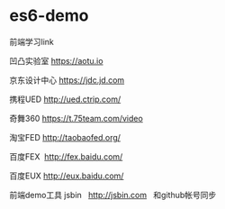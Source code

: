 # es6-demo

前端学习link

凹凸实验室 https://aotu.io

京东设计中心  https://jdc.jd.com

携程UED http://ued.ctrip.com/

奇舞360 https://t.75team.com/video

淘宝FED http://taobaofed.org/

百度FEX  http://fex.baidu.com/

百度EUX  http://eux.baidu.com/


前端demo工具 
jsbin   http://jsbin.com   和github帐号同步
